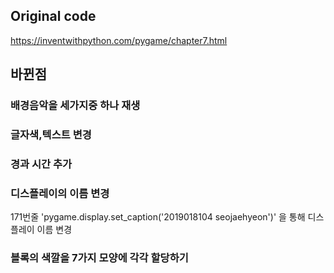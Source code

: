 ## Original code   
https://inventwithpython.com/pygame/chapter7.html   

## 바뀐점  
### 배경음악을 세가지중 하나 재생
### 글자색,텍스트 변경   
### 경과 시간 추가   
### 디스플레이의 이름 변경   
171번줄 'pygame.display.set_caption('2019018104 seojaehyeon')'  을 통해 디스플레이 이름 변경
### 블록의 색깔을 7가지 모양에 각각 할당하기   
